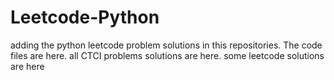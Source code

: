# Leetcode-Python
adding the python leetcode problem solutions in this repositories. 
The code files are here.
all CTCI problems solutions are here.
some leetcode solutions are here























































































































































































































































































































































































































































































































































































































































































































































































































































































































































































































































































































































































